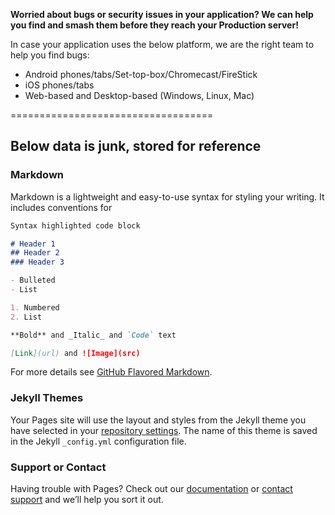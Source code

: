 **Worried about bugs or security issues in your application? We can help you find and smash them before they reach your Production server!**

In case your application uses the below platform, we are the right team to help you find bugs:
- Android phones/tabs/Set-top-box/Chromecast/FireStick
- iOS phones/tabs
- Web-based and Desktop-based (Windows, Linux, Mac)


===================================

## Below data is junk, stored for reference

### Markdown

Markdown is a lightweight and easy-to-use syntax for styling your writing. It includes conventions for

```markdown
Syntax highlighted code block

# Header 1
## Header 2
### Header 3

- Bulleted
- List

1. Numbered
2. List

**Bold** and _Italic_ and `Code` text

[Link](url) and ![Image](src)
```

For more details see [GitHub Flavored Markdown](https://guides.github.com/features/mastering-markdown/).

### Jekyll Themes

Your Pages site will use the layout and styles from the Jekyll theme you have selected in your [repository settings](https://github.com/frogsfindbugs/frogsfindbugs.github.io/settings). The name of this theme is saved in the Jekyll `_config.yml` configuration file.

### Support or Contact

Having trouble with Pages? Check out our [documentation](https://help.github.com/categories/github-pages-basics/) or [contact support](https://github.com/contact) and we’ll help you sort it out.
